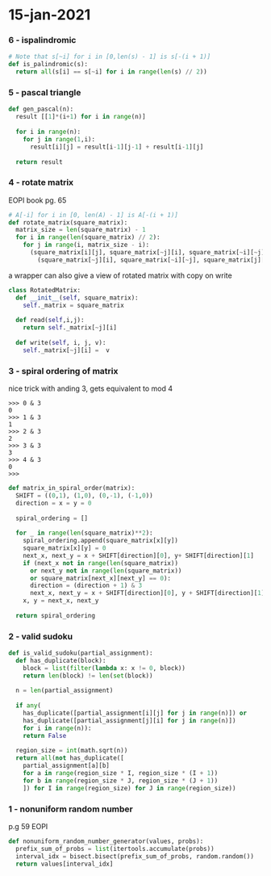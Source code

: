 # 15-jan-2021

### 6 - ispalindromic

```python
# Note that s[~i] for i in [0,len(s) - 1] is s[-(i + 1)]
def is_palindromic(s):
  return all(s[i] == s[~i] for i in range(len(s) // 2))
```

### 5 - pascal triangle

```python
def gen_pascal(n):
  result [[1]*(i+1) for i in range(n)]
  
  for i in range(n):
    for j in range(1,i):
      result[i][j] = result[i-1][j-1] + result[i-1][j]
  
  return result
```

### 4 - rotate matrix

EOPI book pg. 65

``` python
# A[-i] for i in [0, len(A) - 1] is A[-(i + 1)]
def rotate_matrix(square_matrix):
  matrix_size = len(square_matrix) - 1
  for i in range(len(square_matrix) // 2):
    for j in range(i, matrix_size - i):
      (square_matrix[i][j], square_matrix[~j][i], square_matrix[~i][~j], square_matrix[j][~i])=
        (square_matrix[~j][i], square_matrix[~i][~j], square_matrix[j][~i], square_matrix[i][j] )
```

a wrapper can also give a view of rotated matrix with copy on write

```python
class RotatedMatrix:
  def __init__(self, square_matrix):
    self._matrix = square_matrix
    
  def read(self,i,j):
    return self._matrix[~j][i]
    
  def write(self, i, j, v):
    self._matrix[~j][i] =  v
```

### 3 - spiral ordering of matrix

nice trick with anding 3, gets equivalent to mod 4
```
>>> 0 & 3
0
>>> 1 & 3
1
>>> 2 & 3
2
>>> 3 & 3
3
>>> 4 & 3
0
>>>
```

```python
def matrix_in_spiral_order(matrix):
  SHIFT = ((0,1), (1,0), (0,-1), (-1,0))
  direction = x = y = 0
  
  spiral_ordering = []
  
  for _ in range(len(square_matrix)**2):
    spiral_ordering.append(square_matrix[x][y])
    square_matrix[x][y] = 0
    next_x, next_y = x + SHIFT[direction][0], y+ SHIFT[direction][1]
    if (next_x not in range(len(square_matrix))
      or next_y not in range(len(square_matrix))
      or square_matrix[next_x][next_y] == 0):
      direction = (direction + 1) & 3
      next_x, next_y = x + SHIFT[direction][0], y + SHIFT[direction][1]
    x, y = next_x, next_y
  
  return spiral_ordering
```

### 2 - valid sudoku

```python
def is_valid_sudoku(partial_assignment):
  def has_duplicate(block):
    block = list(filter(lambda x: x != 0, block))
    return len(block) != len(set(block))
    
  n = len(partial_assignment)
  
  if any(
    has_duplicate([partial_assignment[i][j] for j in range(n)]) or
    has_duplicate([partial_assignment[j][i] for j in range(n)])
    for i in range(n)):
    return False
  
  region_size = int(math.sqrt(n))
  return all(not has_duplicate([
    partial_assignment[a][b]
    for a in range(region_size * I, region_size * (I + 1))
    for b in range(region_size * J, region_size * (J + 1))
    ]) for I in range(region_size) for J in range(region_size))
```  


### 1 - nonuniform random number

p.g 59 EOPI

```python
def nonuniform_random_number_generator(values, probs):
  prefix_sum_of_probs = list(itertools.accumulate(probs))
  interval_idx = bisect.bisect(prefix_sum_of_probs, random.random())
  return values[interval_idx]
```
